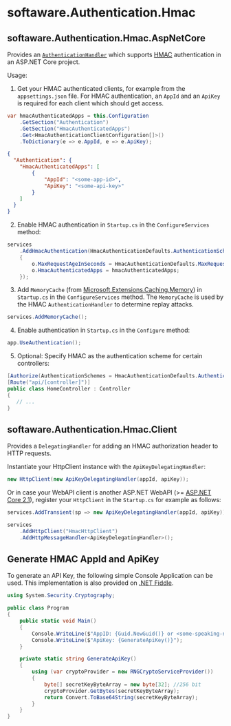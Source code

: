 # softaware.Authentication.Hmac

## softaware.Authentication.Hmac.AspNetCore

Provides an [`AuthenticationHandler`](https://docs.microsoft.com/en-us/dotnet/api/microsoft.aspnetcore.authentication.authenticationhandler-1?view=aspnetcore-2.1) which supports [HMAC](https://en.wikipedia.org/wiki/HMAC) authentication in an ASP.NET Core project.

Usage:

1. Get your HMAC authenticated clients, for example from the `appsettings.json` file. For HMAC authentication, an `AppId` and an `ApiKey` is required for each client which should get access.

```csharp
var hmacAuthenticatedApps = this.Configuration
    .GetSection("Authentication")
    .GetSection("HmacAuthenticatedApps")
    .Get<HmacAuthenticationClientConfiguration[]>()
    .ToDictionary(e => e.AppId, e => e.ApiKey);
```

```json
{
  "Authentication": {
    "HmacAuthenticatedApps": [
        {
            "AppId": "<some-app-id>",
            "ApiKey": "<some-api-key>"
        }
    ]
  }
}
```

2. Enable HMAC authentication in `Startup.cs` in the `ConfigureServices` method:

```csharp
services
    .AddHmacAuthentication(HmacAuthenticationDefaults.AuthenticationScheme, "HMAC Authentication", o =>
    {
        o.MaxRequestAgeInSeconds = HmacAuthenticationDefaults.MaxRequestAgeInSeconds;
        o.HmacAuthenticatedApps = hmacAuthenticatedApps;
    });
```

3. Add `MemoryCache` (from [Microsoft.Extensions.Caching.Memory](https://www.nuget.org/packages/Microsoft.Extensions.Caching.Memory/)) in `Startup.cs` in the `ConfigureServices` method.
The `MemoryCache` is used by the HMAC `AuthenticationHandler` to determine replay attacks.

```csharp
services.AddMemoryCache();
```

4. Enable authentication in `Startup.cs` in the `Configure` method:

```csharp
app.UseAuthentication();
```

5. Optional: Specify HMAC as the authentication scheme for certain controllers:

```csharp
[Authorize(AuthenticationSchemes = HmacAuthenticationDefaults.AuthenticationScheme)]
[Route("api/[controller]")]
public class HomeController : Controller
{
   // ...
}
```

## softaware.Authentication.Hmac.Client

Provides a `DelegatingHandler` for adding an HMAC authorization header to HTTP requests.

Instantiate your HttpClient instance with the `ApiKeyDelegatingHandler`:

```csharp
new HttpClient(new ApiKeyDelegatingHandler(appId, apiKey));
```

Or in case your WebAPI client is another ASP.NET WebAPI (>= [ASP.NET Core 2.1](https://docs.microsoft.com/en-us/dotnet/api/microsoft.extensions.dependencyinjection.httpclientfactoryservicecollectionextensions.addhttpclient?view=aspnetcore-2.1)), register your `HttpClient` in the `Startup.cs` for example as follows:

```csharp
services.AddTransient(sp => new ApiKeyDelegatingHandler(appId, apiKey));

services
    .AddHttpClient("HmacHttpClient")
    .AddHttpMessageHandler<ApiKeyDelegatingHandler>();
```

## Generate HMAC AppId and ApiKey

To generate an API Key, the following simple Console Application can be used.
This implementation is also provided on [.NET Fiddle](https://dotnetfiddle.net/hJcYB2).

```csharp
using System.Security.Cryptography;

public class Program
{
    public static void Main()
    {
        Console.WriteLine($"AppID: {Guid.NewGuid()} or <some-speaking-name>");
        Console.WriteLine($"ApiKey: {GenerateApiKey()}");
    }

    private static string GenerateApiKey()
    {
        using (var cryptoProvider = new RNGCryptoServiceProvider())
        {
            byte[] secretKeyByteArray = new byte[32]; //256 bit
            cryptoProvider.GetBytes(secretKeyByteArray);
            return Convert.ToBase64String(secretKeyByteArray);
        }
    }
}

```